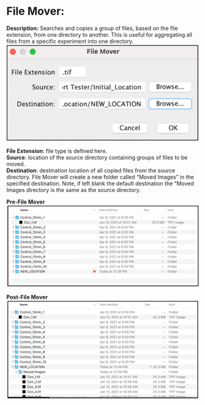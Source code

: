 # File Mover:
**Description:**
Searches and copies a group of files, based on the file extension, from one directory to another. This is useful for aggregating all files from a specific experiment into one directory. 
![](Images/Mover_Gui.png)





 
**File Extension**: file type is defined here.<br />
**Source**: location of the source directory containing groups of files to be moved.<br />
**Destination**: destination location of all copied files from the source directory. File Mover will create a new folder called “Moved Images” in the specified destination. Note, if left blank the default destination the “Moved Images directory is the same as the source directory.<br />


**Pre-File Mover**<br />
![](Images/Mover_1.png)

**Post-File Mover**<br />
![](Images/Mover_2.png)


